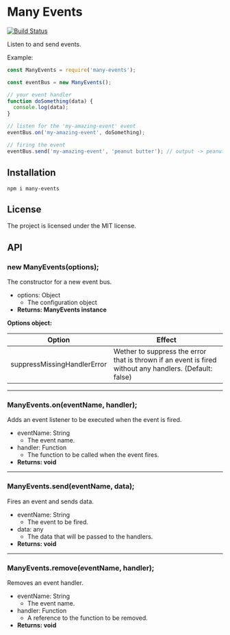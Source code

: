 # Many Events

[![Build Status](https://travis-ci.com/joaquimnet/many-events.svg?branch=master)](https://travis-ci.com/joaquimnet/many-events)

Listen to and send events.

Example:

  ```javascript
  const ManyEvents = require('many-events');

  const eventBus = new ManyEvents();

  // your event handler
  function doSomething(data) {
    console.log(data);
  }

  // listen for the 'my-amazing-event' event
  eventBus.on('my-amazing-event', doSomething);

  // firing the event
  eventBus.send('my-amazing-event', 'peanut butter'); // output -> peanut butter
  ```

## Installation

`npm i many-events`

## License

The project is licensed under the MIT license.

## API

### **new ManyEvents(options);**

The constructor for a new event bus.

- options: Object
  - The configuration object
- **Returns: ManyEvents instance**

**Options object:**

| Option | Effect |
|--|--|
| suppressMissingHandlerError | Wether to suppress the error that is thrown if an event is fired without any handlers. (Default: false) |

---

### **ManyEvents.on(eventName, handler);**

Adds an event listener to be executed when the event is fired.

- eventName: String
  - The event name.
- handler: Function
  - The function to be called when the event fires.
- **Returns: void**

---

### **ManyEvents.send(eventName, data);**

Fires an event and sends data.

- eventName: String
  - The event to be fired.
- data: any
  - The data that will be passed to the handlers.
- **Returns: void**

---

### **ManyEvents.remove(eventName, handler);**

Removes an event handler.

- eventName: String
  - The event name.
- handler: Function
  - A reference to the function to be removed.
- **Returns: void**
